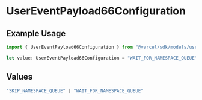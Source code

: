 # UserEventPayload66Configuration

## Example Usage

```typescript
import { UserEventPayload66Configuration } from "@vercel/sdk/models/userevent.js";

let value: UserEventPayload66Configuration = "WAIT_FOR_NAMESPACE_QUEUE";
```

## Values

```typescript
"SKIP_NAMESPACE_QUEUE" | "WAIT_FOR_NAMESPACE_QUEUE"
```